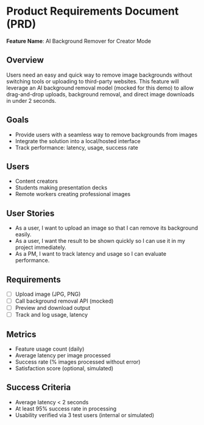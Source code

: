 # Product Requirements Document (PRD)

**Feature Name**: AI Background Remover for Creator Mode

## Overview

Users need an easy and quick way to remove image backgrounds without switching tools or uploading to third-party websites. This feature will leverage an AI background removal model (mocked for this demo) to allow drag-and-drop uploads, background removal, and direct image downloads in under 2 seconds.

## Goals

- Provide users with a seamless way to remove backgrounds from images
- Integrate the solution into a local/hosted interface
- Track performance: latency, usage, success rate

## Users

- Content creators
- Students making presentation decks
- Remote workers creating professional images

## User Stories

- As a user, I want to upload an image so that I can remove its background easily.
- As a user, I want the result to be shown quickly so I can use it in my project immediately.
- As a PM, I want to track latency and usage so I can evaluate performance.

## Requirements

- [ ] Upload image (JPG, PNG)
- [ ] Call background removal API (mocked)
- [ ] Preview and download output
- [ ] Track and log usage, latency

## Metrics

- Feature usage count (daily)
- Average latency per image processed
- Success rate (% images processed without error)
- Satisfaction score (optional, simulated)

## Success Criteria

- Average latency < 2 seconds
- At least 95% success rate in processing
- Usability verified via 3 test users (internal or simulated)
